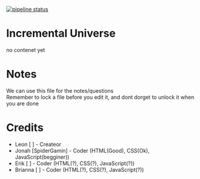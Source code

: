 [![pipeline status](https://gitlab.com/SpiderGamin/Incremental-Universe/badges/master/pipeline.svg)](https://gitlab.com/SpiderGamin/Incremental-Universe/commits/master)
# Incremental Universe
no contenet yet

# Notes
We can use this file for the notes/questions
<br>Remember to lock a file before you edit it, and dont dorget to unlock it when you are done

# Credits
* Leon [ ] - Createor 
* Jonah [SpiderGamin] - Coder (HTML(Good), CSS(Ok), JavaScript(begginer))
* Erik [ ] - Coder (HTML(?), CSS(?), JavaScript(?))
* Brianna [ ] - Coder (HTML(?), CSS(?), JavaScript(?))